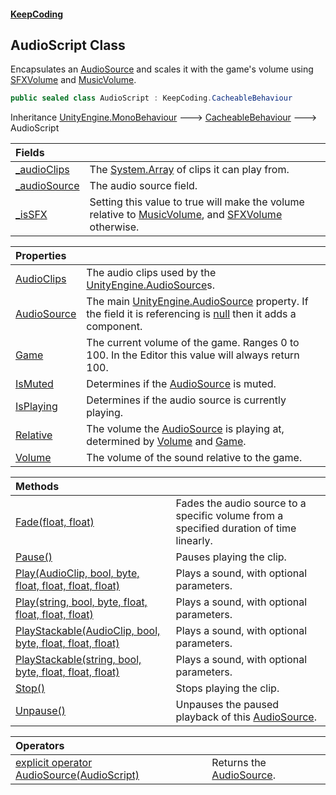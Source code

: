 #### [KeepCoding](index.md 'index')
### [](.md '')
## AudioScript Class
Encapsulates an [AudioSource](global__AudioScript_AudioSource.md 'global::AudioScript.AudioSource') and scales it with the game's volume using [SFXVolume](KeepCoding_Game_PlayerSettings_SFXVolume.md 'KeepCoding.Game.PlayerSettings.SFXVolume') and [MusicVolume](KeepCoding_Game_PlayerSettings_MusicVolume.md 'KeepCoding.Game.PlayerSettings.MusicVolume').  
```csharp
public sealed class AudioScript : KeepCoding.CacheableBehaviour
```

Inheritance [UnityEngine.MonoBehaviour](https://docs.microsoft.com/en-us/dotnet/api/UnityEngine.MonoBehaviour 'UnityEngine.MonoBehaviour') &#129106; [CacheableBehaviour](KeepCoding_CacheableBehaviour.md 'KeepCoding.CacheableBehaviour') &#129106; AudioScript  

| Fields | |
| :--- | :--- |
| [_audioClips](global__AudioScript__audioClips.md 'global::AudioScript._audioClips') | The [System.Array](https://docs.microsoft.com/en-us/dotnet/api/System.Array 'System.Array') of clips it can play from.<br/> |
| [_audioSource](global__AudioScript__audioSource.md 'global::AudioScript._audioSource') | The audio source field.<br/> |
| [_isSFX](global__AudioScript__isSFX.md 'global::AudioScript._isSFX') | Setting this value to true will make the volume relative to [MusicVolume](KeepCoding_Game_PlayerSettings_MusicVolume.md 'KeepCoding.Game.PlayerSettings.MusicVolume'), and [SFXVolume](KeepCoding_Game_PlayerSettings_SFXVolume.md 'KeepCoding.Game.PlayerSettings.SFXVolume') otherwise.<br/> |

| Properties | |
| :--- | :--- |
| [AudioClips](global__AudioScript_AudioClips.md 'global::AudioScript.AudioClips') | The audio clips used by the [UnityEngine.AudioSource](https://docs.microsoft.com/en-us/dotnet/api/UnityEngine.AudioSource 'UnityEngine.AudioSource')s.<br/> |
| [AudioSource](global__AudioScript_AudioSource.md 'global::AudioScript.AudioSource') | The main [UnityEngine.AudioSource](https://docs.microsoft.com/en-us/dotnet/api/UnityEngine.AudioSource 'UnityEngine.AudioSource') property. If the field it is referencing is [null](https://docs.microsoft.com/en-us/dotnet/csharp/language-reference/keywords/null 'https://docs.microsoft.com/en-us/dotnet/csharp/language-reference/keywords/null') then it adds a component.<br/> |
| [Game](global__AudioScript_Game.md 'global::AudioScript.Game') | The current volume of the game. Ranges 0 to 100. In the Editor this value will always return 100.<br/> |
| [IsMuted](global__AudioScript_IsMuted.md 'global::AudioScript.IsMuted') | Determines if the [AudioSource](global__AudioScript_AudioSource.md 'global::AudioScript.AudioSource') is muted.<br/> |
| [IsPlaying](global__AudioScript_IsPlaying.md 'global::AudioScript.IsPlaying') | Determines if the audio source is currently playing.<br/> |
| [Relative](global__AudioScript_Relative.md 'global::AudioScript.Relative') | The volume the [AudioSource](global__AudioScript_AudioSource.md 'global::AudioScript.AudioSource') is playing at, determined by [Volume](global__AudioScript_Volume.md 'global::AudioScript.Volume') and [Game](global__AudioScript_Game.md 'global::AudioScript.Game').<br/> |
| [Volume](global__AudioScript_Volume.md 'global::AudioScript.Volume') | The volume of the sound relative to the game.<br/> |

| Methods | |
| :--- | :--- |
| [Fade(float, float)](global__AudioScript_Fade(float_float).md 'global::AudioScript.Fade(float, float)') | Fades the audio source to a specific volume from a specified duration of time linearly.<br/> |
| [Pause()](global__AudioScript_Pause().md 'global::AudioScript.Pause()') | Pauses playing the clip.<br/> |
| [Play(AudioClip, bool, byte, float, float, float, float)](global__AudioScript_Play(AudioClip_bool_byte_float_float_float_float).md 'global::AudioScript.Play(AudioClip, bool, byte, float, float, float, float)') | Plays a sound, with optional parameters.<br/> |
| [Play(string, bool, byte, float, float, float, float)](global__AudioScript_Play(string_bool_byte_float_float_float_float).md 'global::AudioScript.Play(string, bool, byte, float, float, float, float)') | Plays a sound, with optional parameters.<br/> |
| [PlayStackable(AudioClip, bool, byte, float, float, float)](global__AudioScript_PlayStackable(AudioClip_bool_byte_float_float_float).md 'global::AudioScript.PlayStackable(AudioClip, bool, byte, float, float, float)') | Plays a sound, with optional parameters.<br/> |
| [PlayStackable(string, bool, byte, float, float, float)](global__AudioScript_PlayStackable(string_bool_byte_float_float_float).md 'global::AudioScript.PlayStackable(string, bool, byte, float, float, float)') | Plays a sound, with optional parameters.<br/> |
| [Stop()](global__AudioScript_Stop().md 'global::AudioScript.Stop()') | Stops playing the clip.<br/> |
| [Unpause()](global__AudioScript_Unpause().md 'global::AudioScript.Unpause()') | Unpauses the paused playback of this [AudioSource](global__AudioScript_AudioSource.md 'global::AudioScript.AudioSource').<br/> |

| Operators | |
| :--- | :--- |
| [explicit operator AudioSource(AudioScript)](global__AudioScript_op_ExplicitAudioSource(global__AudioScript).md 'global::AudioScript.op_Explicit AudioSource(global::AudioScript)') | Returns the [AudioSource](global__AudioScript_AudioSource.md 'global::AudioScript.AudioSource').<br/> |

